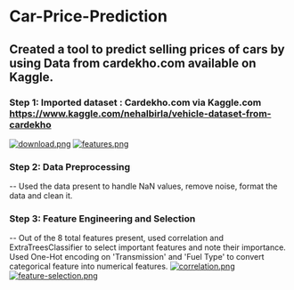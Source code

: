 # Car-Price-Prediction
## Created a tool to predict selling prices of cars by using Data from cardekho.com available on Kaggle. 
### Step 1: Imported dataset : Cardekho.com via Kaggle.com https://www.kaggle.com/nehalbirla/vehicle-dataset-from-cardekho
[![download.png](https://i.postimg.cc/tTHCBg1P/download.png)](https://postimg.cc/GBqC2dxh)
[![features.png](https://i.postimg.cc/6qhCcSYV/features.png)](https://postimg.cc/CnzZLvyd)

### Step 2: Data Preprocessing
-- Used the data present to handle NaN values, remove noise, format the data and clean it. 

### Step 3: Feature Engineering and Selection 
-- Out of the 8 total features present, used correlation and ExtraTreesClassifier to select important features and note their importance. Used One-Hot encoding on 'Transmission' and 'Fuel Type' to convert categorical feature into numerical features. 
[![correlation.png](https://i.postimg.cc/Nfp04Y7C/correlation.png)](https://postimg.cc/bsS8y751)[![feature-selection.png](https://i.postimg.cc/NFNw1Gq1/feature-selection.png)](https://postimg.cc/2LBJYD56)
